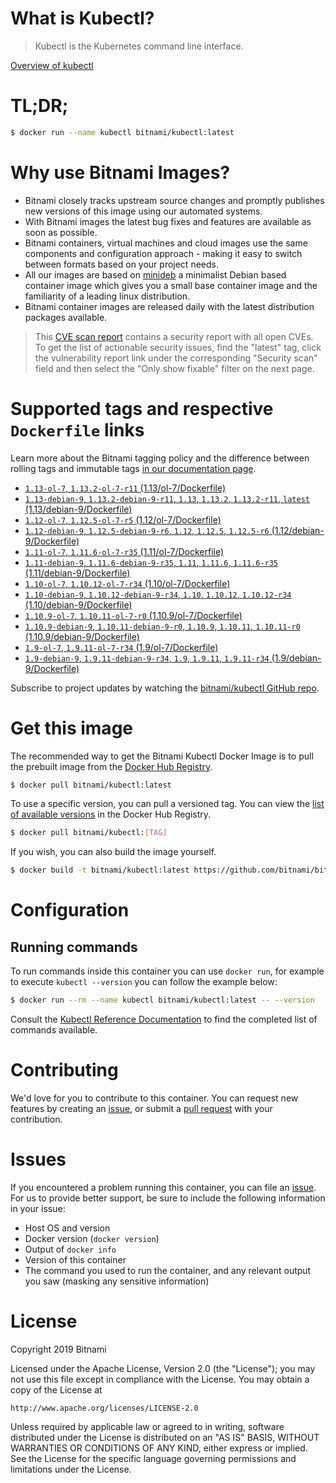 
# What is Kubectl?

> Kubectl is the Kubernetes command line interface.

[Overview of kubectl](https://kubernetes.io/docs/reference/kubectl/overview/)

# TL;DR;

```bash
$ docker run --name kubectl bitnami/kubectl:latest
```

# Why use Bitnami Images?

* Bitnami closely tracks upstream source changes and promptly publishes new versions of this image using our automated systems.
* With Bitnami images the latest bug fixes and features are available as soon as possible.
* Bitnami containers, virtual machines and cloud images use the same components and configuration approach - making it easy to switch between formats based on your project needs.
* All our images are based on [minideb](https://github.com/bitnami/minideb) a minimalist Debian based container image which gives you a small base container image and the familiarity of a leading linux distribution.
* Bitnami container images are released daily with the latest distribution packages available.


> This [CVE scan report](https://quay.io/repository/bitnami/kubectl?tab=tags) contains a security report with all open CVEs. To get the list of actionable security issues, find the "latest" tag, click the vulnerability report link under the corresponding "Security scan" field and then select the "Only show fixable" filter on the next page.

# Supported tags and respective `Dockerfile` links

Learn more about the Bitnami tagging policy and the difference between rolling tags and immutable tags [in our documentation page](https://docs.bitnami.com/containers/how-to/understand-rolling-tags-containers/).


* [`1.13-ol-7`, `1.13.2-ol-7-r11` (1.13/ol-7/Dockerfile)](https://github.com/bitnami/bitnami-docker-kubectl/blob/1.13.2-ol-7-r11/1.13/ol-7/Dockerfile)
* [`1.13-debian-9`, `1.13.2-debian-9-r11`, `1.13`, `1.13.2`, `1.13.2-r11`, `latest` (1.13/debian-9/Dockerfile)](https://github.com/bitnami/bitnami-docker-kubectl/blob/1.13.2-debian-9-r11/1.13/debian-9/Dockerfile)
* [`1.12-ol-7`, `1.12.5-ol-7-r5` (1.12/ol-7/Dockerfile)](https://github.com/bitnami/bitnami-docker-kubectl/blob/1.12.5-ol-7-r5/1.12/ol-7/Dockerfile)
* [`1.12-debian-9`, `1.12.5-debian-9-r6`, `1.12`, `1.12.5`, `1.12.5-r6` (1.12/debian-9/Dockerfile)](https://github.com/bitnami/bitnami-docker-kubectl/blob/1.12.5-debian-9-r6/1.12/debian-9/Dockerfile)
* [`1.11-ol-7`, `1.11.6-ol-7-r35` (1.11/ol-7/Dockerfile)](https://github.com/bitnami/bitnami-docker-kubectl/blob/1.11.6-ol-7-r35/1.11/ol-7/Dockerfile)
* [`1.11-debian-9`, `1.11.6-debian-9-r35`, `1.11`, `1.11.6`, `1.11.6-r35` (1.11/debian-9/Dockerfile)](https://github.com/bitnami/bitnami-docker-kubectl/blob/1.11.6-debian-9-r35/1.11/debian-9/Dockerfile)
* [`1.10-ol-7`, `1.10.12-ol-7-r34` (1.10/ol-7/Dockerfile)](https://github.com/bitnami/bitnami-docker-kubectl/blob/1.10.12-ol-7-r34/1.10/ol-7/Dockerfile)
* [`1.10-debian-9`, `1.10.12-debian-9-r34`, `1.10`, `1.10.12`, `1.10.12-r34` (1.10/debian-9/Dockerfile)](https://github.com/bitnami/bitnami-docker-kubectl/blob/1.10.12-debian-9-r34/1.10/debian-9/Dockerfile)
* [`1.10.9-ol-7`, `1.10.11-ol-7-r0` (1.10.9/ol-7/Dockerfile)](https://github.com/bitnami/bitnami-docker-kubectl/blob/1.10.11-ol-7-r0/1.10.9/ol-7/Dockerfile)
* [`1.10.9-debian-9`, `1.10.11-debian-9-r0`, `1.10.9`, `1.10.11`, `1.10.11-r0` (1.10.9/debian-9/Dockerfile)](https://github.com/bitnami/bitnami-docker-kubectl/blob/1.10.11-debian-9-r0/1.10.9/debian-9/Dockerfile)
* [`1.9-ol-7`, `1.9.11-ol-7-r34` (1.9/ol-7/Dockerfile)](https://github.com/bitnami/bitnami-docker-kubectl/blob/1.9.11-ol-7-r34/1.9/ol-7/Dockerfile)
* [`1.9-debian-9`, `1.9.11-debian-9-r34`, `1.9`, `1.9.11`, `1.9.11-r34` (1.9/debian-9/Dockerfile)](https://github.com/bitnami/bitnami-docker-kubectl/blob/1.9.11-debian-9-r34/1.9/debian-9/Dockerfile)

Subscribe to project updates by watching the [bitnami/kubectl GitHub repo](https://github.com/bitnami/bitnami-docker-kubectl).

# Get this image

The recommended way to get the Bitnami Kubectl Docker Image is to pull the prebuilt image from the [Docker Hub Registry](https://hub.docker.com/r/bitnami/kubectl).

```bash
$ docker pull bitnami/kubectl:latest
```

To use a specific version, you can pull a versioned tag. You can view the [list of available versions](https://hub.docker.com/r/bitnami/kubectl/tags/) in the Docker Hub Registry.

```bash
$ docker pull bitnami/kubectl:[TAG]
```

If you wish, you can also build the image yourself.

```bash
$ docker build -t bitnami/kubectl:latest https://github.com/bitnami/bitnami-docker-kubectl.git
```

# Configuration

## Running commands

To run commands inside this container you can use `docker run`, for example to execute `kubectl --version` you can follow the example below:

```bash
$ docker run --rm --name kubectl bitnami/kubectl:latest -- --version
```

Consult the [Kubectl Reference Documentation](https://kubernetes.io/docs/reference/generated/kubectl/kubectl-commands) to find the completed list of commands available.

# Contributing

We'd love for you to contribute to this container. You can request new features by creating an [issue](https://github.com/bitnami/bitnami-docker-kubectl/issues), or submit a [pull request](https://github.com/bitnami/bitnami-docker-kubectl/pulls) with your contribution.

# Issues

If you encountered a problem running this container, you can file an [issue](https://github.com/bitnami/bitnami-docker-kubectl/issues). For us to provide better support, be sure to include the following information in your issue:

- Host OS and version
- Docker version (`docker version`)
- Output of `docker info`
- Version of this container
- The command you used to run the container, and any relevant output you saw (masking any sensitive information)

# License

Copyright 2019 Bitnami

Licensed under the Apache License, Version 2.0 (the "License");
you may not use this file except in compliance with the License.
You may obtain a copy of the License at

    http://www.apache.org/licenses/LICENSE-2.0

Unless required by applicable law or agreed to in writing, software
distributed under the License is distributed on an "AS IS" BASIS,
WITHOUT WARRANTIES OR CONDITIONS OF ANY KIND, either express or implied.
See the License for the specific language governing permissions and
limitations under the License.
